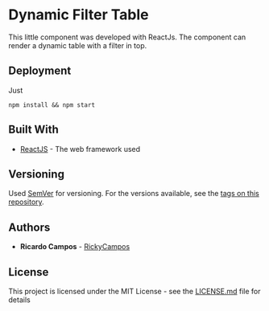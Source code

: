 # Dynamic Filter Table

This little component was developed with ReactJs. The component can render a dynamic table with a filter in top.


## Deployment

Just 

`npm install && npm start`  

## Built With

* [ReactJS](https://reactjs.org/) - The web framework used



## Versioning

Used [SemVer](http://semver.org/) for versioning. For the versions available, see the [tags on this repository](https://github.com/your/project/tags). 

## Authors

* **Ricardo Campos**  - [RickyCampos](https://github.com/RickyCampos)


## License

This project is licensed under the MIT License - see the [LICENSE.md](LICENSE.md) file for details


